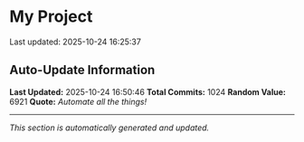 # My Project


Last updated: 2025-10-24 16:25:37







































































































































































































































































































































































































































































































































































































































































































































































































































































































































































































































































































































































































































































































































































































































































## Auto-Update Information

**Last Updated:** 2025-10-24 16:50:46
**Total Commits:** 1024
**Random Value:** 6921
**Quote:** _Automate all the things!_

---
_This section is automatically generated and updated._